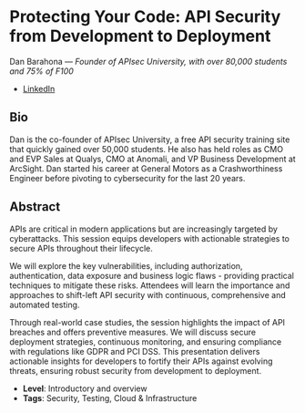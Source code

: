 # Protecting Your Code: API Security from Development to Deployment

Dan Barahona &mdash; *Founder of APIsec University, with over 80,000 students and 75% of F100*

- [LinkedIn](https://www.linkedin.com/in/rdbarahona)

## Bio

Dan is the co-founder of APIsec University, a free API security training site that quickly gained over 50,000 students. He also has held roles as CMO and EVP Sales at Qualys, CMO at Anomali, and VP Business Development at ArcSight. Dan started his career at General Motors as a Crashworthiness Engineer before pivoting to cybersecurity for the last 20 years.

## Abstract

APIs are critical in modern applications but are increasingly targeted by cyberattacks. This session equips developers with actionable strategies to secure APIs throughout their lifecycle.

We will explore the key vulnerabilities, including authorization, authentication, data exposure and business logic flaws - providing practical techniques to mitigate these risks. Attendees will learn the importance and approaches to shift-left API security with continuous, comprehensive and automated testing. 

Through real-world case studies, the session highlights the impact of API breaches and offers preventive measures. We will discuss secure deployment strategies, continuous monitoring, and ensuring compliance with regulations like GDPR and PCI DSS. This presentation delivers actionable insights for developers to fortify their APIs against evolving threats, ensuring robust security from development to deployment.

- **Level**: Introductory and overview
- **Tags**: Security, Testing, Cloud & Infrastructure
  